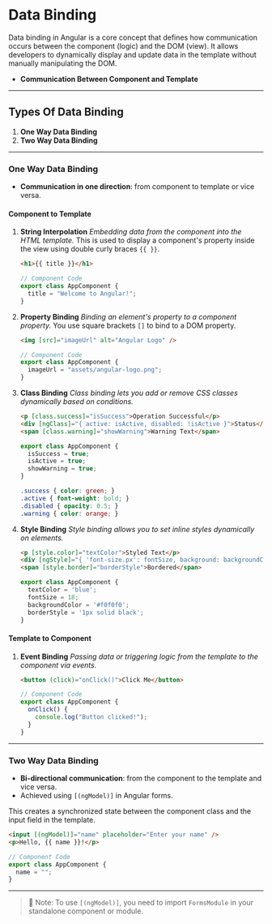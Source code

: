 # Data Binding

Data binding in Angular is a core concept that defines how communication occurs between the component (logic) and the DOM (view).
It allows developers to dynamically display and update data in the template without manually manipulating the DOM.

- **Communication Between Component and Template**

---

## Types Of Data Binding

1. **One Way Data Binding**
2. **Two Way Data Binding**

---

### **One Way Data Binding**

- **Communication in one direction**: from component to template or vice versa.

#### Component to Template

1. **String Interpolation**
   _Embedding data from the component into the HTML template._
   This is used to display a component's property inside the view using double curly braces `{{ }}`.

   ```html
   <h1>{{ title }}</h1>
   ```

   ```ts
   // Component Code
   export class AppComponent {
     title = "Welcome to Angular!";
   }
   ```

2. **Property Binding**
   _Binding an element's property to a component property._
   You use square brackets `[]` to bind to a DOM property.

   ```html
   <img [src]="imageUrl" alt="Angular Logo" />
   ```

   ```ts
   // Component Code
   export class AppComponent {
     imageUrl = "assets/angular-logo.png";
   }
   ```

3. **Class Binding**
   _Class binding lets you add or remove CSS classes dynamically based on conditions._

   ```html
   <p [class.success]="isSuccess">Operation Successful</p>
   <div [ngClass]="{ active: isActive, disabled: !isActive }">Status</div>
   <span [class.warning]="showWarning">Warning Text</span>
   ```

   ```ts
   export class AppComponent {
     isSuccess = true;
     isActive = true;
     showWarning = true;
   }
   ```

   ```css
   .success { color: green; }
   .active { font-weight: bold; }
   .disabled { opacity: 0.5; }
   .warning { color: orange; }
   ```

4. **Style Binding**
   _Style binding allows you to set inline styles dynamically on elements._

   ```html
   <p [style.color]="textColor">Styled Text</p>
   <div [ngStyle]="{ 'font-size.px': fontSize, background: backgroundColor }">Dynamic Style</div>
   <span [style.border]="borderStyle">Bordered</span>
   ```

   ```ts
   export class AppComponent {
     textColor = 'blue';
     fontSize = 18;
     backgroundColor = '#f0f0f0';
     borderStyle = '1px solid black';
   }
   ```

#### Template to Component

1. **Event Binding**
   _Passing data or triggering logic from the template to the component via events._

   ```html
   <button (click)="onClick()">Click Me</button>
   ```

   ```ts
   // Component Code
   export class AppComponent {
     onClick() {
       console.log("Button clicked!");
     }
   }
   ```

---

### **Two Way Data Binding**

- **Bi-directional communication**: from the component to the template and vice versa.
- Achieved using `[(ngModel)]` in Angular forms.

This creates a synchronized state between the component class and the input field in the template.

```html
<input [(ngModel)]="name" placeholder="Enter your name" />
<p>Hello, {{ name }}!</p>
```

```ts
// Component Code
export class AppComponent {
  name = "";
}
```

---

> 📝 Note: To use `[(ngModel)]`, you need to import `FormsModule` in your standalone component or module.

